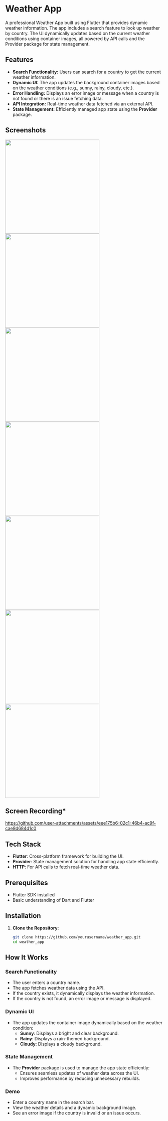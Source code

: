 # Weather App

A professional Weather App built using Flutter that provides dynamic weather information. The app includes a search feature to look up weather by country. The UI dynamically updates based on the current weather conditions using container images, all powered by API calls and the Provider package for state management.

## Features

- **Search Functionality:** Users can search for a country to get the current weather information.
- **Dynamic UI:** The app updates the background container images based on the weather conditions (e.g., sunny, rainy, cloudy, etc.).
- **Error Handling:** Displays an error image or message when a country is not found or there is an issue fetching data.
- **API Integration:** Real-time weather data fetched via an external API.
- **State Management:** Efficiently managed app state using the **Provider** package.



## Screenshots

<img src="https://github.com/user-attachments/assets/266a0927-dfe6-4ff3-86b3-6c40dfdd5a84" width="300px">
<img src="https://github.com/user-attachments/assets/2f76ed5d-c392-4021-9c78-9d2a7bc29618" width="300px">
<img src="https://github.com/user-attachments/assets/cf873c62-0eb7-4e02-b65a-f59d977f8c89" width="300px">
<img src="https://github.com/user-attachments/assets/2857cd75-8f14-4883-8800-fdabc051c5c5" width="300px">
<img src="https://github.com/user-attachments/assets/99d0ad7c-b176-4fcb-84b0-d535f40ece02" width="300px">
<img src="https://github.com/user-attachments/assets/629e5c94-2f22-4652-8ba0-d2e5a8d5d031" width="300px">
<img src="https://github.com/user-attachments/assets/a9d450bb-e5a1-429d-bafb-12ddc1f3e218" width="300px">

## Screen Recording*

https://github.com/user-attachments/assets/eee175b6-02c1-46b4-ac9f-cae8d684d1c0


## Tech Stack

- **Flutter**: Cross-platform framework for building the UI.
- **Provider**: State management solution for handling app state efficiently.
- **HTTP**: For API calls to fetch real-time weather data.

## Prerequisites

- Flutter SDK installed
- Basic understanding of Dart and Flutter

## Installation

1. **Clone the Repository**:
   ```bash
   git clone https://github.com/yourusername/weather_app.git
   cd weather_app
## How It Works

### Search Functionality
- The user enters a country name.
- The app fetches weather data using the API.
- If the country exists, it dynamically displays the weather information.
- If the country is not found, an error image or message is displayed.

### Dynamic UI
- The app updates the container image dynamically based on the weather condition:
  - **Sunny**: Displays a bright and clear background.
  - **Rainy**: Displays a rain-themed background.
  - **Cloudy**: Displays a cloudy background.

### State Management
- The **Provider** package is used to manage the app state efficiently:
  - Ensures seamless updates of weather data across the UI.
  - Improves performance by reducing unnecessary rebuilds.

### Demo
- Enter a country name in the search bar.
- View the weather details and a dynamic background image.
- See an error image if the country is invalid or an issue occurs.
